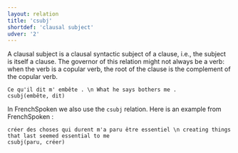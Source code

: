 ```yaml
---
layout: relation
title: 'csubj'
shortdef: 'clausal subject'
udver: '2'
---
```


A clausal subject is a clausal syntactic subject of a clause, i.e., the subject is itself a clause. The governor of this relation might not always be a verb: when the verb is a copular verb, the root of the clause is the complement of the copular verb.

~~~ sdparse
Ce qu'il dit m' embête . \n What he says bothers me .
csubj(embête, dit)
~~~

In FrenchSpoken we also use the `csubj` relation. Here is an example from FrenchSpoken :

~~~ sdparse
créer des choses qui durent m'a paru être essentiel \n creating things that last seemed essential to me 
csubj(paru, créer)
~~~
